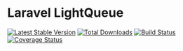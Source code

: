 Laravel LightQueue
==================

 [![Latest Stable Version](http://img.shields.io/github/release/Ark4ne/laravel-lightqueue.svg)](https://packagist.org/packages/Ark4ne/laravel-lightqueue) [![Total Downloads](http://img.shields.io/packagist/dm/Ark4ne/laravel-lightqueue.svg)](https://packagist.org/packages/Ark4ne/laravel-lightqueue) [![Build Status](https://travis-ci.org/Ark4ne/laravel-lightqueue.svg?branch=master)](https://travis-ci.org/Ark4ne/laravel-lightqueue) [![Coverage Status](http://img.shields.io/coveralls/Ark4ne/laravel-lightqueue.svg)](https://coveralls.io/r/Ark4ne/laravel-lightqueue)

